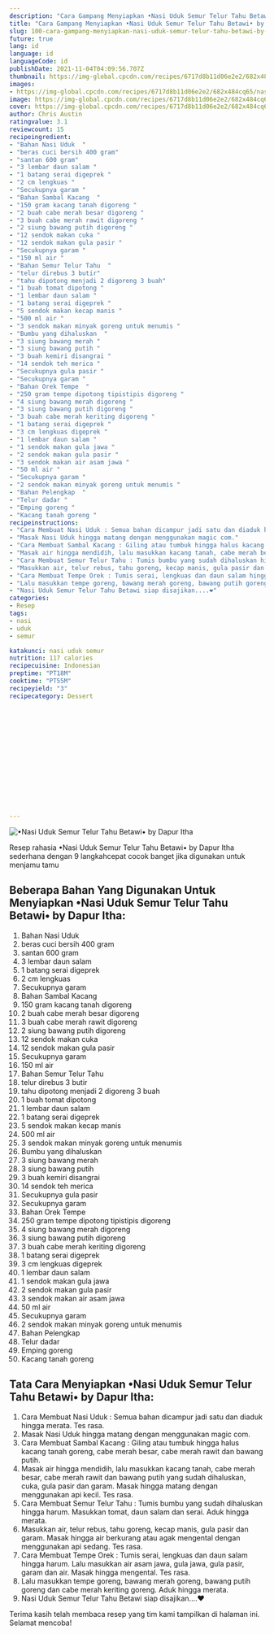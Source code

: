 ```yaml
---
description: "Cara Gampang Menyiapkan •Nasi Uduk Semur Telur Tahu Betawi• by Dapur Itha yang Lezat Sekali"
title: "Cara Gampang Menyiapkan •Nasi Uduk Semur Telur Tahu Betawi• by Dapur Itha yang Lezat Sekali"
slug: 100-cara-gampang-menyiapkan-nasi-uduk-semur-telur-tahu-betawi-by-dapur-itha-yang-lezat-sekali
future: true
lang: id
language: id
languageCode: id
publishDate: 2021-11-04T04:09:56.707Z 
thumbnail: https://img-global.cpcdn.com/recipes/6717d8b11d06e2e2/682x484cq65/nasi-uduk-semur-telur-tahu-betawi-by-dapur-itha-foto-resep-utama.png
images:
- https://img-global.cpcdn.com/recipes/6717d8b11d06e2e2/682x484cq65/nasi-uduk-semur-telur-tahu-betawi-by-dapur-itha-foto-resep-utama.png
image: https://img-global.cpcdn.com/recipes/6717d8b11d06e2e2/682x484cq65/nasi-uduk-semur-telur-tahu-betawi-by-dapur-itha-foto-resep-utama.png
cover: https://img-global.cpcdn.com/recipes/6717d8b11d06e2e2/682x484cq65/nasi-uduk-semur-telur-tahu-betawi-by-dapur-itha-foto-resep-utama.png
author: Chris Austin
ratingvalue: 3.1
reviewcount: 15
recipeingredient:
- "Bahan Nasi Uduk  "
- "beras cuci bersih 400 gram"
- "santan 600 gram"
- "3 lembar daun salam "
- "1 batang serai digeprek "
- "2 cm lengkuas "
- "Secukupnya garam "
- "Bahan Sambal Kacang  "
- "150 gram kacang tanah digoreng "
- "2 buah cabe merah besar digoreng "
- "3 buah cabe merah rawit digoreng "
- "2 siung bawang putih digoreng "
- "12 sendok makan cuka "
- "12 sendok makan gula pasir "
- "Secukupnya garam "
- "150 ml air "
- "Bahan Semur Telur Tahu  "
- "telur direbus 3 butir"
- "tahu dipotong menjadi 2 digoreng 3 buah"
- "1 buah tomat dipotong "
- "1 lembar daun salam "
- "1 batang serai digeprek "
- "5 sendok makan kecap manis "
- "500 ml air "
- "3 sendok makan minyak goreng untuk menumis "
- "Bumbu yang dihaluskan  "
- "3 siung bawang merah "
- "3 siung bawang putih "
- "3 buah kemiri disangrai "
- "14 sendok teh merica "
- "Secukupnya gula pasir "
- "Secukupnya garam "
- "Bahan Orek Tempe  "
- "250 gram tempe dipotong tipistipis digoreng "
- "4 siung bawang merah digoreng "
- "3 siung bawang putih digoreng "
- "3 buah cabe merah keriting digoreng "
- "1 batang serai digeprek "
- "3 cm lengkuas digeprek "
- "1 lembar daun salam "
- "1 sendok makan gula jawa "
- "2 sendok makan gula pasir "
- "3 sendok makan air asam jawa "
- "50 ml air "
- "Secukupnya garam "
- "2 sendok makan minyak goreng untuk menumis "
- "Bahan Pelengkap  "
- "Telur dadar "
- "Emping goreng "
- "Kacang tanah goreng "
recipeinstructions:
- "Cara Membuat Nasi Uduk : Semua bahan dicampur jadi satu dan diaduk hingga merata. Tes rasa."
- "Masak Nasi Uduk hingga matang dengan menggunakan magic com."
- "Cara Membuat Sambal Kacang : Giling atau tumbuk hingga halus kacang tanah goreng, cabe merah besar, cabe merah rawit dan bawang putih."
- "Masak air hingga mendidih, lalu masukkan kacang tanah, cabe merah besar, cabe merah rawit dan bawang putih yang sudah dihaluskan, cuka, gula pasir dan garam. Masak hingga matang dengan menggunakan api kecil. Tes rasa."
- "Cara Membuat Semur Telur Tahu : Tumis bumbu yang sudah dihaluskan hingga harum. Masukkan tomat, daun salam dan serai. Aduk hingga merata."
- "Masukkan air, telur rebus, tahu goreng, kecap manis, gula pasir dan garam. Masak hingga air berkurang atau agak mengental dengan menggunakan api sedang. Tes rasa."
- "Cara Membuat Tempe Orek : Tumis serai, lengkuas dan daun salam hingga harum. Lalu masukkan air asam jawa, gula jawa, gula pasir, garam dan air. Masak hingga mengental. Tes rasa."
- "Lalu masukkan tempe goreng, bawang merah goreng, bawang putih goreng dan cabe merah keriting goreng. Aduk hingga merata."
- "Nasi Uduk Semur Telur Tahu Betawi siap disajikan....❤️"
categories:
- Resep
tags:
- nasi
- uduk
- semur

katakunci: nasi uduk semur 
nutrition: 117 calories
recipecuisine: Indonesian
preptime: "PT18M"
cooktime: "PT55M"
recipeyield: "3"
recipecategory: Dessert


     
    
    
    
    
    
    
    
    
    
    
      
    
---
```



![•Nasi Uduk Semur Telur Tahu Betawi• by Dapur Itha](https://img-global.cpcdn.com/recipes/6717d8b11d06e2e2/682x484cq65/nasi-uduk-semur-telur-tahu-betawi-by-dapur-itha-foto-resep-utama.png)

Resep rahasia •Nasi Uduk Semur Telur Tahu Betawi• by Dapur Itha  sederhana dengan 9 langkahcepat cocok banget jika digunakan untuk menjamu tamu

<!--inarticleads1-->

## Beberapa Bahan Yang Digunakan Untuk Menyiapkan •Nasi Uduk Semur Telur Tahu Betawi• by Dapur Itha:

1. Bahan Nasi Uduk  
1. beras cuci bersih 400 gram
1. santan 600 gram
1. 3 lembar daun salam 
1. 1 batang serai digeprek 
1. 2 cm lengkuas 
1. Secukupnya garam 
1. Bahan Sambal Kacang  
1. 150 gram kacang tanah digoreng 
1. 2 buah cabe merah besar digoreng 
1. 3 buah cabe merah rawit digoreng 
1. 2 siung bawang putih digoreng 
1. 12 sendok makan cuka 
1. 12 sendok makan gula pasir 
1. Secukupnya garam 
1. 150 ml air 
1. Bahan Semur Telur Tahu  
1. telur direbus 3 butir
1. tahu dipotong menjadi 2 digoreng 3 buah
1. 1 buah tomat dipotong 
1. 1 lembar daun salam 
1. 1 batang serai digeprek 
1. 5 sendok makan kecap manis 
1. 500 ml air 
1. 3 sendok makan minyak goreng untuk menumis 
1. Bumbu yang dihaluskan  
1. 3 siung bawang merah 
1. 3 siung bawang putih 
1. 3 buah kemiri disangrai 
1. 14 sendok teh merica 
1. Secukupnya gula pasir 
1. Secukupnya garam 
1. Bahan Orek Tempe  
1. 250 gram tempe dipotong tipistipis digoreng 
1. 4 siung bawang merah digoreng 
1. 3 siung bawang putih digoreng 
1. 3 buah cabe merah keriting digoreng 
1. 1 batang serai digeprek 
1. 3 cm lengkuas digeprek 
1. 1 lembar daun salam 
1. 1 sendok makan gula jawa 
1. 2 sendok makan gula pasir 
1. 3 sendok makan air asam jawa 
1. 50 ml air 
1. Secukupnya garam 
1. 2 sendok makan minyak goreng untuk menumis 
1. Bahan Pelengkap  
1. Telur dadar 
1. Emping goreng 
1. Kacang tanah goreng 



<!--inarticleads2-->

## Tata Cara Menyiapkan •Nasi Uduk Semur Telur Tahu Betawi• by Dapur Itha:

1. Cara Membuat Nasi Uduk : Semua bahan dicampur jadi satu dan diaduk hingga merata. Tes rasa.
1. Masak Nasi Uduk hingga matang dengan menggunakan magic com.
1. Cara Membuat Sambal Kacang : Giling atau tumbuk hingga halus kacang tanah goreng, cabe merah besar, cabe merah rawit dan bawang putih.
1. Masak air hingga mendidih, lalu masukkan kacang tanah, cabe merah besar, cabe merah rawit dan bawang putih yang sudah dihaluskan, cuka, gula pasir dan garam. Masak hingga matang dengan menggunakan api kecil. Tes rasa.
1. Cara Membuat Semur Telur Tahu : Tumis bumbu yang sudah dihaluskan hingga harum. Masukkan tomat, daun salam dan serai. Aduk hingga merata.
1. Masukkan air, telur rebus, tahu goreng, kecap manis, gula pasir dan garam. Masak hingga air berkurang atau agak mengental dengan menggunakan api sedang. Tes rasa.
1. Cara Membuat Tempe Orek : Tumis serai, lengkuas dan daun salam hingga harum. Lalu masukkan air asam jawa, gula jawa, gula pasir, garam dan air. Masak hingga mengental. Tes rasa.
1. Lalu masukkan tempe goreng, bawang merah goreng, bawang putih goreng dan cabe merah keriting goreng. Aduk hingga merata.
1. Nasi Uduk Semur Telur Tahu Betawi siap disajikan....❤️




Terima kasih telah membaca resep yang tim kami tampilkan di halaman ini. Selamat mencoba!
